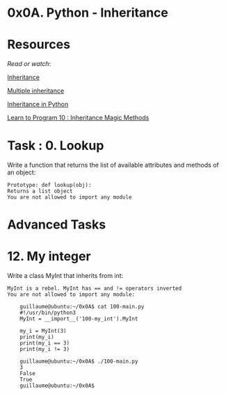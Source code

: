 # 0x0A. Python - Inheritance


# Resources
*Read or watch*:

[Inheritance](https://intranet.alxswe.com/rltoken/ct-bhZHBxfE-aHYQoAcscQ)

[Multiple inheritance](https://intranet.alxswe.com/rltoken/qq52YyYhDIbKBneA-u0PKw)

[Inheritance in Python](https://intranet.alxswe.com/rltoken/RJVbH9PvRlwDkBxcTloVOQ)

[Learn to Program 10 : Inheritance Magic Methods](https://intranet.alxswe.com/rltoken/CFBGj9h1gP3eNLnEm2Ehhg)


# Task : 0. Lookup

Write a function that returns the list of available attributes and methods of an object:

    Prototype: def lookup(obj):
    Returns a list object
    You are not allowed to import any module


# Advanced Tasks
   # 12. My integer

Write a class MyInt that inherits from int:

    MyInt is a rebel. MyInt has == and != operators inverted
    You are not allowed to import any module:
     
        guillaume@ubuntu:~/0x0A$ cat 100-main.py
        #!/usr/bin/python3
        MyInt = __import__('100-my_int').MyInt

        my_i = MyInt(3)
        print(my_i)
        print(my_i == 3)
        print(my_i != 3)

        guillaume@ubuntu:~/0x0A$ ./100-main.py
        3
        False
        True
        guillaume@ubuntu:~/0x0A$ 
